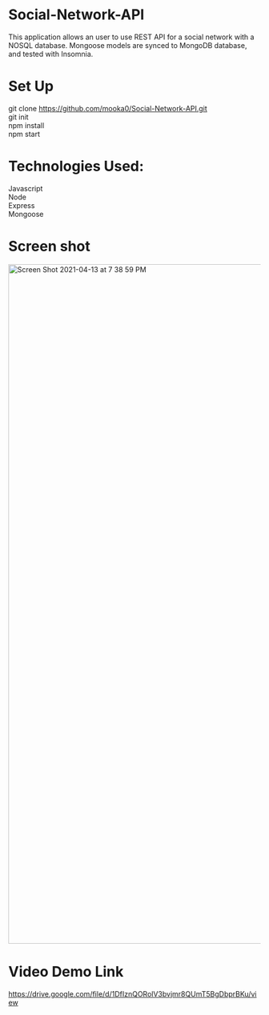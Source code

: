 # Social-Network-API
This application allows an user to use REST API for a social network with a NOSQL database. Mongoose models are synced to MongoDB database, and tested with Insomnia. 

# Set Up
git clone https://github.com/mooka0/Social-Network-API.git <br>
git init <br>
npm install <br>
npm start <br>

# Technologies Used:
Javascript <br>
Node <br>
Express <br>
Mongoose <br>

# Screen shot

<img width="1358" alt="Screen Shot 2021-04-13 at 7 38 59 PM" src="https://user-images.githubusercontent.com/66394427/114646508-3696ac80-9c90-11eb-9bd4-2ef630c8ab8b.png">

# Video Demo Link

https://drive.google.com/file/d/1DfIznQORolV3bvjmr8QUmT5BgDbprBKu/view
